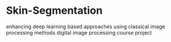 # Skin-Segmentation
enhancing deep learning based approaches using classical image processing methods
digital image processing course project  
